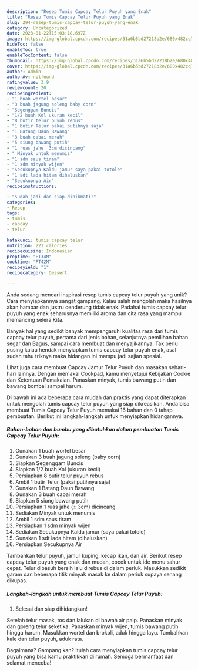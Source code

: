 ```yaml
---
description: "Resep Tumis Capcay Telur Puyuh yang Enak"
title: "Resep Tumis Capcay Telur Puyuh yang Enak"
slug: 294-resep-tumis-capcay-telur-puyuh-yang-enak
category: Uncategorized
date: 2023-01-22T15:03:18.697Z
image: https://img-global.cpcdn.com/recipes/31a6b5bd27218b2e/680x482cq70/tumis-capcay-telur-puyuh-foto-resep-utama.jpg
hideToc: false
enableToc: true
enableTocContent: false
thumbnail: https://img-global.cpcdn.com/recipes/31a6b5bd27218b2e/680x482cq70/tumis-capcay-telur-puyuh-foto-resep-utama.jpg
cover: https://img-global.cpcdn.com/recipes/31a6b5bd27218b2e/680x482cq70/tumis-capcay-telur-puyuh-foto-resep-utama.jpg
author: Admin
authorAv: notfound
ratingvalue: 3.9
reviewcount: 20
recipeingredient:
- "1 buah wortel besar"
- "3 buah jagung soleng baby corn"
- "Segenggam Buncis"
- "1/2 buah Kol ukuran kecil"
- "8 butir telur puyuh rebus"
- "1 butir Telur pakai putihnya saja"
- "1 Batang Daun Bawang"
- "3 buah cabai merah"
- "5 siung bawang putih"
- "1 ruas jahe  3cm dicincang"
- " Minyak untuk menumis"
- "1 sdm saus tiram"
- "1 sdm minyak wijen"
- "Secukupnya Kaldu jamur saya pakai totole"
- "1 sdt lada hitam dihaluskan"
- "Secukupnya Air"
recipeinstructions:

- "Sudah jadi dan siap dinikmati!"
categories:
- Resep
tags:
- tumis
- capcay
- telur

katakunci: tumis capcay telur 
nutrition: 221 calories
recipecuisine: Indonesian
preptime: "PT34M"
cooktime: "PT42M"
recipeyield: "1"
recipecategory: Dessert

---
```





Anda sedang mencari inspirasi resep tumis capcay telur puyuh yang unik? Cara menyiapkannya sangat gampang. Kalau salah mengolah maka hasilnya akan hambar dan justru cenderung tidak enak. Padahal tumis capcay telur puyuh yang enak seharusnya memiliki aroma dan cita rasa yang mampu memancing selera Kita.





Banyak hal yang sedikit banyak mempengaruhi kualitas rasa dari tumis capcay telur puyuh, pertama dari jenis bahan, selanjutnya pemilihan bahan segar dan Bagus, sampai cara membuat dan menyajikannya. Tak perlu pusing kalau hendak menyiapkan tumis capcay telur puyuh enak,      asal sudah tahu triknya maka hidangan ini mampu jadi sajian spesial.














Lihat juga cara membuat Capcay Jamur Telur Puyuh dan masakan sehari-hari lainnya. Dengan memakai Cookpad, kamu menyetujui Kebijakan Cookie dan Ketentuan Pemakaian. Panaskan minyak, tumis bawang putih dan bawang bombai sampai harum.






Di bawah ini ada beberapa cara mudah dan praktis yang dapat diterapkan untuk mengolah tumis capcay telur puyuh yang siap dikreasikan. Anda bisa membuat Tumis Capcay Telur Puyuh memakai 16 bahan dan 0 tahap pembuatan. Berikut ini langkah-langkah untuk menyiapkan hidangannya.

<!--inarticleads1-->

##### Bahan-bahan dan bumbu yang dibutuhkan dalam pembuatan Tumis Capcay Telur Puyuh:

1. Gunakan 1 buah wortel besar
1. Gunakan 3 buah jagung soleng (baby corn)
1. Siapkan Segenggam Buncis
1. Siapkan 1/2 buah Kol (ukuran kecil)
1. Persiapkan 8 butir telur puyuh rebus
1. Ambil 1 butir Telur (pakai putihnya saja)
1. Gunakan 1 Batang Daun Bawang
1. Gunakan 3 buah cabai merah
1. Siapkan 5 siung bawang putih
1. Persiapkan 1 ruas jahe (± 3cm) dicincang
1. Sediakan  Minyak untuk menumis
1. Ambil 1 sdm saus tiram
1. Persiapkan 1 sdm minyak wijen
1. Sediakan Secukupnya Kaldu jamur (saya pakai totole)
1. Gunakan 1 sdt lada hitam (dihaluskan)
1. Persiapkan Secukupnya Air


Tambahkan telur puyuh, jamur kuping, kecap ikan, dan air. Berikut resep capcay telur puyuh yang enak dan mudah, cocok untuk ide menu sahur cepat. Telur dibasuh bersih lalu direbus di dalam periuk. Masukkan sedikit garam dan beberapa titik minyak masak ke dalam periuk supaya senang dikupas. 

<!--inarticleads2-->

##### Langkah-langkah untuk membuat Tumis Capcay Telur Puyuh:


1. Selesai dan siap dihidangkan!

Setelah telur masak, tos dan lalukan di bawah air paip. Panaskan minyak dan goreng telur seketika. Panaskan minyak wijen, tumis bawang putih hingga harum. Masukkan wortel dan brokoli, aduk hingga layu. Tambahkan kale dan telur puyuh, aduk rata. 

Bagaimana? Gampang kan? Itulah cara menyiapkan tumis capcay telur puyuh yang bisa kamu praktikkan di rumah. Semoga bermanfaat dan selamat mencoba!
